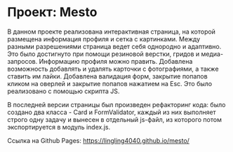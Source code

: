 # Проект: Mesto

В данном проекте реализована интерактивная страница, на которой размещена информация профиля и сетка с картинками. Между разными разрешениями страница ведет себя однородно и адаптивно. Это было достигнуто при помощи резиновой верстки, гридов и медиа-запросов. Информацию профиля можно править. Добавлена возможность добавлять и удалять карточки с фотографиями, а также ставить им лайки. Добавлена валидация форм, закрытие попапов кликом на оверлей и закрытие попапов нажатием на Esc. Это было реализовано с помощью скрипта JS.

В последней версии страницы был произведен рефакторинг кода: было создано два класса - Card и FormValidator, каждый из них выполняет строго одну задачу и вынесен в отдельный js-файл, из которого потом экспортируется в модуль index.js.

Ссылка на Github Pages: https://lingling4040.github.io/mesto/
